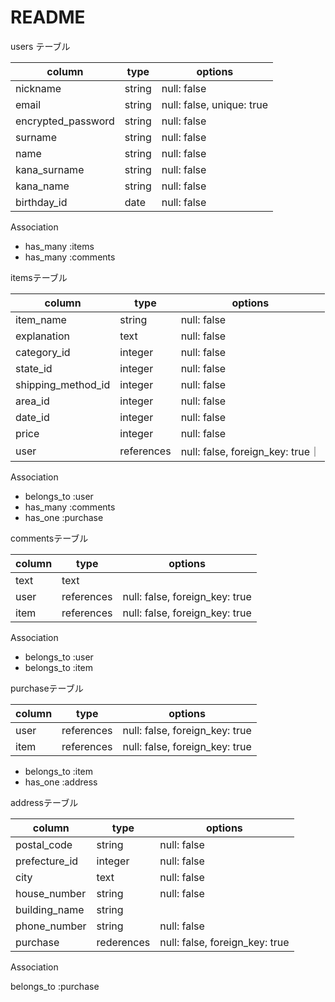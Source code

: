 # README
users テーブル

| column               |  type       |  options    |
|----------------------|-------------|-------------|
| nickname             | string      |  null: false|
| email                | string      |  null: false, unique: true
| encrypted_password   | string      |  null: false|
| surname              | string      |  null: false|
| name                 | string      |  null: false|
| kana_surname         | string      |  null: false|
| kana_name            | string      |  null: false|
| birthday_id             | date        |  null: false| Active Hash使用

Association

- has_many :items
- has_many :comments

itemsテーブル

| column             |  type         |  options    |
|--------------------|-------------  |-------------|
| item_name          | string        |  null: false|
| explanation        | text          |  null: false|
| category_id        | integer       |  null: false|
| state_id           | integer       |  null: false|
| shipping_method_id | integer       |  null: false|
| area_id            | integer       |  null: false|
| date_id            | integer       |  null: false|
| price              | integer       |  null: false|
| user               |references     |  null: false, foreign_key: true｜


Association

- belongs_to :user
- has_many :comments
- has_one :purchase

commentsテーブル

| column      |  type       |  options                        |
|-------------|-------------|---------------------------------|
| text        | text        |                                 |
| user        | references  |   null: false, foreign_key: true|
| item        | references  |   null: false, foreign_key: true|

Association

- belongs_to :user
- belongs_to :item

purchaseテーブル

| column        |  type       |  options    |
|---------------|-------------|-------------|
| user          | references  |  null: false, foreign_key: true|
| item          | references  |  null: false, foreign_key: true|

- belongs_to :item
- has_one :address

addressテーブル

| column         |  type       |  options    |
|----------------|-------------|-------------|
|  postal_code   | string      |  null: false|
|  prefecture_id | integer     |  null: false|  Actives Hash使用
|  city          | text        |  null: false|
|  house_number  | string      |  null: false|
|  building_name | string      |             |
|  phone_number  | string      |  null: false|
|  purchase      | rederences  |  null: false, foreign_key: true

Association

belongs_to :purchase

